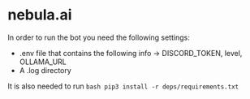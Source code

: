# nebula.ai

In order to run the bot you need the following settings: </br>
- .env file that contains the following info -> DISCORD_TOKEN, level, OLLAMA_URL
- A .log directory

It is also needed to run ```bash pip3 install -r deps/requirements.txt```